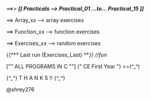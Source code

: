 ==>> ***[[  Practicals  -->  Practical_01 ...to... Practical_15  ]]***


==>  Array_xx --> array exercises 

==>  Function_xx --> function exercises

==>  Exercises_xx --> random exercises  


{{*** Last run (Exercises_Last) ***}}  //fun*


[""  ALL PROGRAMS IN C  ""]   (" CE First Year ")   <=(^_^)


{*^_^*}    T H A N K S !!    {*^_^*}






@shrey276
